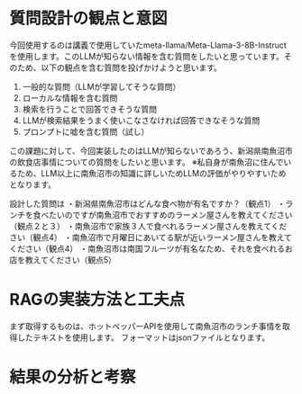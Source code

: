 # 質問設計の観点と意図
今回使用するのは講義で使用していたmeta-llama/Meta-Llama-3-8B-Instructを使用します。このLLMが知らない情報を含む質問をしたいと思っています。そのため、以下の観点を含む質問を投げかけようと思います。
1. 一般的な質問（LLMが学習してそうな質問）
2. ローカルな情報を含む質問
3. 検索を行うことで回答できそうな質問
4. LLMが検索結果をうまく使いこなさなければ回答できなそうな質問
5. プロンプトに嘘を含む質問（試し）

この課題に対して、今回実装したのはLLMが知らないであろう、新潟県南魚沼市の飲食店事情についての質問をしたいと思います。
※私自身が南魚沼に住んでいるため、LLM以上に南魚沼市の知識に詳しいためLLMの評価がやりやすいためとなります。

設計した質問は
・新潟県南魚沼市はどんな食べ物が有名ですか？（観点1）
・ランチを食べたいのですが南魚沼市でおすすめのラーメン屋さんを教えてください（観点２と３）
・南魚沼市で家族３人で食べれるラーメン屋さんを教えてください（観点4）
・南魚沼市で月曜日にあいてる駅が近いラーメン屋さんを教えてください（観点4）
・南魚沼市は南国フルーツが有名なため、それを食べれるお店を教えてください（観点5）

# RAGの実装方法と工夫点
まず取得するものは、ホットペッパーAPIを使用して南魚沼市のランチ事情を取得したテキストを使用します。
フォーマットはjsonファイルとなります。

# 結果の分析と考察

